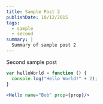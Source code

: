 ```yaml
---
title: Sample Post 2
publishDate: 10/12/2015
tags:
  - sample
  - second
summary: |
  Summary of sample post 2
---
```

Second sample post

```javascript
var helloWorld = function () {
  console.log("Hello World!" + 2);
}
```

```jsx
<Hello name="Bob" prop={prop}/>
```
